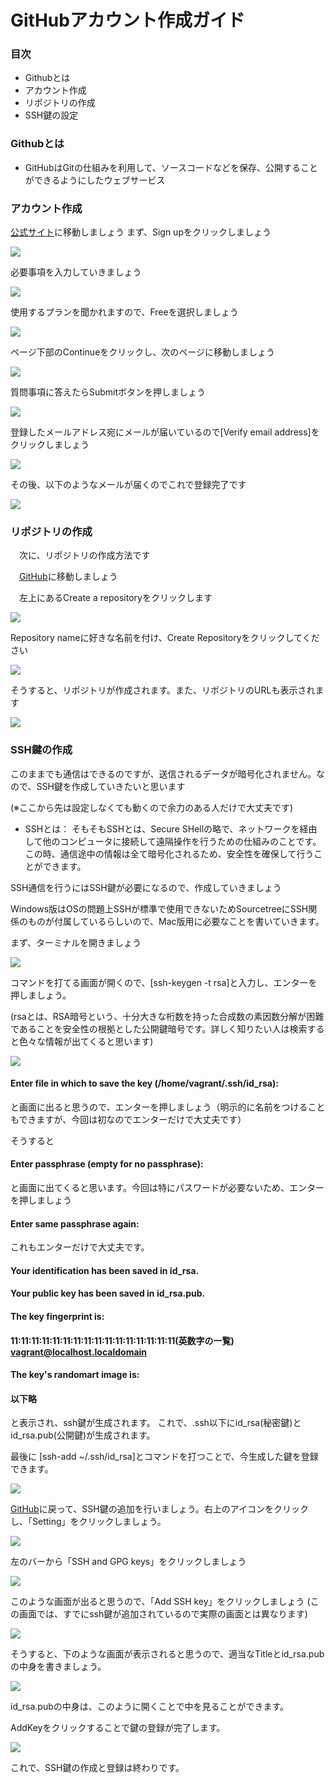 # GitHubアカウント作成ガイド

### 目次
 - Githubとは
 - アカウント作成
 - リポジトリの作成
 - SSH鍵の設定

### Githubとは
 - GitHubはGitの仕組みを利用して、ソースコードなどを保存、公開することができるようにしたウェブサービス

### アカウント作成
 [公式サイト](https://github.com)に移動しましょう
 まず、Sign upをクリックしましょう

 ![](https://misw.github.io/markdown/images/github/g_1.png)

 必要事項を入力していきましょう

 ![](https://misw.github.io/markdown/images/github/g_2.png)

 使用するプランを聞かれますので、Freeを選択しましょう

 ![](https://misw.github.io/markdown/images/github/g_3.png)

 ページ下部のContinueをクリックし、次のページに移動しましょう

 ![](https://misw.github.io/markdown/images/github/g_4.png)

 質問事項に答えたらSubmitボタンを押しましょう

 ![](https://misw.github.io/markdown/images/github/g_5.png)

 登録したメールアドレス宛にメールが届いているので[Verify email address]をクリックしましょう

 ![](https://misw.github.io/markdown/images/github/g_6.png)

 その後、以下のようなメールが届くのでこれで登録完了です

 ![](https://misw.github.io/markdown/images/github/g_7.png)

### リポジトリの作成
　次に、リポジトリの作成方法です

　[GitHub](https://github.com)に移動しましょう

　左上にあるCreate a repositoryをクリックします

 ![](https://misw.github.io/markdown/images/github/g_8.png)

 Repository nameに好きな名前を付け、Create Repositoryをクリックしてください

 ![](https://misw.github.io/markdown/images/github/g_9.png)

 そうすると、リポジトリが作成されます。また、リポジトリのURLも表示されます

 ![](https://misw.github.io/markdown/images/github/g_10.png)

### SSH鍵の作成
 このままでも通信はできるのですが、送信されるデータが暗号化されません。なので、SSH鍵を作成していきたいと思います

 (※ここから先は設定しなくても動くので余力のある人だけで大丈夫です)

 - SSHとは：
 そもそもSSHとは、Secure SHellの略で、ネットワークを経由して他のコンピュータに接続して遠隔操作を行うための仕組みのことです。この時、通信途中の情報は全て暗号化されるため、安全性を確保して行うことができます。

 SSH通信を行うにはSSH鍵が必要になるので、作成していきましょう

 Windows版はOSの問題上SSHが標準で使用できないためSourcetreeにSSH関係のものが付属しているらしいので、Mac版用に必要なことを書いていきます。


 まず、ターミナルを開きましょう

 ![](https://misw.github.io/markdown/images/github/g_11.png)

 コマンドを打てる画面が開くので、[ssh-keygen -t rsa]と入力し、エンターを押しましょう。

 (rsaとは、RSA暗号という、十分大きな桁数を持った合成数の素因数分解が困難であることを安全性の根拠とした公開鍵暗号です。詳しく知りたい人は検索すると色々な情報が出てくると思います)

 ![](https://misw.github.io/markdown/images/github/g_12.png)

#### Enter file in which to save the key (/home/vagrant/.ssh/id_rsa):
 と画面に出ると思うので、エンターを押しましょう（明示的に名前をつけることもできますが、今回は初なのでエンターだけで大丈夫です）

 そうすると
#### Enter passphrase (empty for no passphrase):
 と画面に出てくると思います。今回は特にパスワードが必要ないため、エンターを押しましょう
#### Enter same passphrase again:
 これもエンターだけで大丈夫です。
#### Your identification has been saved in id_rsa.
#### Your public key has been saved in id_rsa.pub.
#### The key fingerprint is:
#### 11:11:11:11:11:11:11:11:11:11:11:11:11:11:11:11(英数字の一覧) vagrant@localhost.localdomain
#### The key's randomart image is:
#### 以下略
 と表示され、ssh鍵が生成されます。
 これで、.ssh以下にid_rsa(秘密鍵)とid_rsa.pub(公開鍵)が生成されます。

 最後に
 [ssh-add ~/.ssh/id_rsa]とコマンドを打つことで、今生成した鍵を登録できます。

 ![](https://misw.github.io/markdown/images/github/g_13.png)

 [GitHub](https://github.com)に戻って、SSH鍵の追加を行いましょう。右上のアイコンをクリックし、「Setting」をクリックしましょう。

 ![](https://misw.github.io/markdown/images/github/g_14.png)

 左のバーから「SSH and GPG keys」をクリックしましょう

 ![](https://misw.github.io/markdown/images/github/g_15.png)

 このような画面が出ると思うので、「Add SSH key」をクリックしましょう
 (この画面では、すでにssh鍵が追加されているので実際の画面とは異なります)

 ![](https://misw.github.io/markdown/images/github/g_16.png)

 そうすると、下のような画面が表示されると思うので、適当なTitleとid_rsa.pubの中身を書きましょう。

 ![](https://misw.github.io/markdown/images/github/g_17.png)

 id_rsa.pubの中身は、このように開くことで中を見ることができます。

 AddKeyをクリックすることで鍵の登録が完了します。

 ![](https://misw.github.io/markdown/images/github/g_18.png)

 これで、SSH鍵の作成と登録は終わりです。
